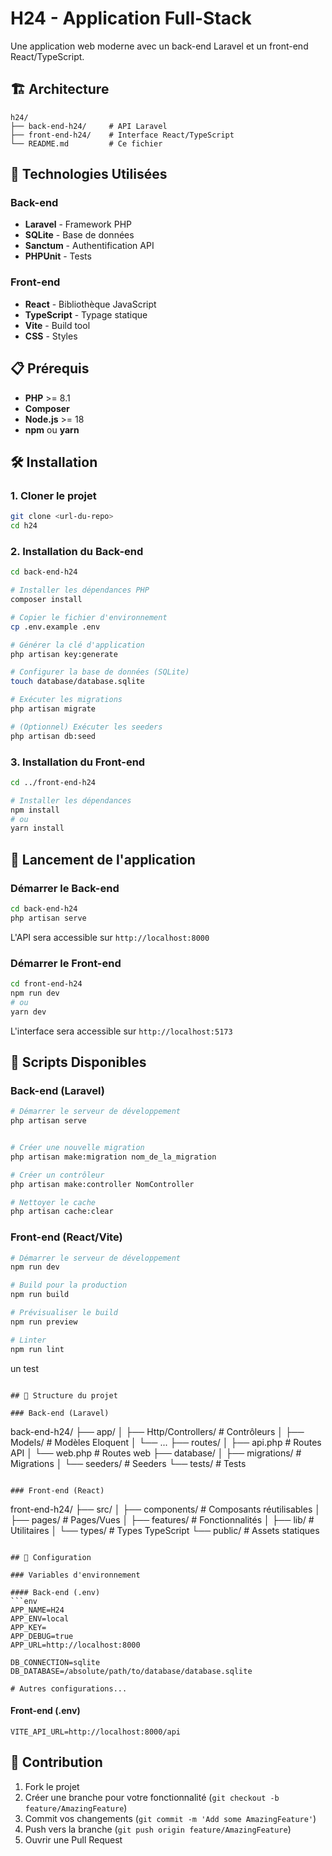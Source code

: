 # H24 - Application Full-Stack

Une application web moderne avec un back-end Laravel et un front-end React/TypeScript.

## 🏗️ Architecture

```
h24/
├── back-end-h24/     # API Laravel
├── front-end-h24/    # Interface React/TypeScript
└── README.md         # Ce fichier
```

## 🚀 Technologies Utilisées

### Back-end

- **Laravel** - Framework PHP
- **SQLite** - Base de données
- **Sanctum** - Authentification API
- **PHPUnit** - Tests

### Front-end

- **React** - Bibliothèque JavaScript
- **TypeScript** - Typage statique
- **Vite** - Build tool
- **CSS** - Styles

## 📋 Prérequis

- **PHP** >= 8.1
- **Composer**
- **Node.js** >= 18
- **npm** ou **yarn**

## 🛠️ Installation

### 1. Cloner le projet

```bash
git clone <url-du-repo>
cd h24
```

### 2. Installation du Back-end

```bash
cd back-end-h24

# Installer les dépendances PHP
composer install

# Copier le fichier d'environnement
cp .env.example .env

# Générer la clé d'application
php artisan key:generate

# Configurer la base de données (SQLite)
touch database/database.sqlite

# Exécuter les migrations
php artisan migrate

# (Optionnel) Exécuter les seeders
php artisan db:seed
```

### 3. Installation du Front-end

```bash
cd ../front-end-h24

# Installer les dépendances
npm install
# ou
yarn install
```

## 🚀 Lancement de l'application

### Démarrer le Back-end

```bash
cd back-end-h24
php artisan serve
```

L'API sera accessible sur `http://localhost:8000`

### Démarrer le Front-end

```bash
cd front-end-h24
npm run dev
# ou
yarn dev
```

L'interface sera accessible sur `http://localhost:5173`

## 📝 Scripts Disponibles

### Back-end (Laravel)

```bash
# Démarrer le serveur de développement
php artisan serve


# Créer une nouvelle migration
php artisan make:migration nom_de_la_migration

# Créer un contrôleur
php artisan make:controller NomController

# Nettoyer le cache
php artisan cache:clear
```

### Front-end (React/Vite)

```bash
# Démarrer le serveur de développement
npm run dev

# Build pour la production
npm run build

# Prévisualiser le build
npm run preview

# Linter
npm run lint
```

un test

```

## 📁 Structure du projet

### Back-end (Laravel)
```

back-end-h24/
├── app/
│ ├── Http/Controllers/ # Contrôleurs
│ ├── Models/ # Modèles Eloquent
│ └── ...
├── routes/
│ ├── api.php # Routes API
│ └── web.php # Routes web
├── database/
│ ├── migrations/ # Migrations
│ └── seeders/ # Seeders
└── tests/ # Tests

```

### Front-end (React)
```

front-end-h24/
├── src/
│ ├── components/ # Composants réutilisables
│ ├── pages/ # Pages/Vues
│ ├── features/ # Fonctionnalités
│ ├── lib/ # Utilitaires
│ └── types/ # Types TypeScript
└── public/ # Assets statiques

````

## 🔧 Configuration

### Variables d'environnement

#### Back-end (.env)
```env
APP_NAME=H24
APP_ENV=local
APP_KEY=
APP_DEBUG=true
APP_URL=http://localhost:8000

DB_CONNECTION=sqlite
DB_DATABASE=/absolute/path/to/database/database.sqlite

# Autres configurations...
````

#### Front-end (.env)

```env
VITE_API_URL=http://localhost:8000/api
```

## 🤝 Contribution

1. Fork le projet
2. Créer une branche pour votre fonctionnalité (`git checkout -b feature/AmazingFeature`)
3. Commit vos changements (`git commit -m 'Add some AmazingFeature'`)
4. Push vers la branche (`git push origin feature/AmazingFeature`)
5. Ouvrir une Pull Request
